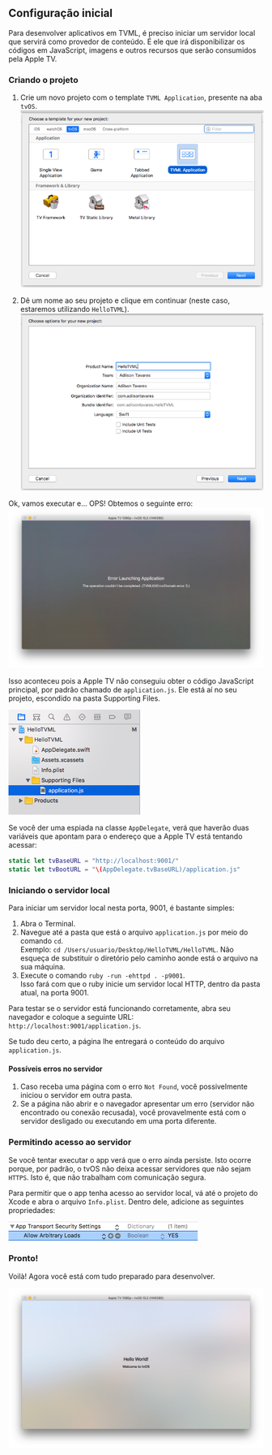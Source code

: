 ## Configuração inicial
Para desenvolver aplicativos em TVML, é preciso iniciar um servidor local que servirá como provedor de conteúdo. É ele que irá disponibilizar os códigos em JavaScript, imagens e outros recursos que serão consumidos pela Apple TV.

### Criando o projeto
1. Crie um novo projeto com o template `TVML Application`, presente na aba `tvOS`.
![](tutorial/screenshots/tvml-template.png)

2. Dê um nome ao seu projeto e clique em continuar (neste caso, estaremos utilizando `HelloTVML`).
![](tutorial/screenshots/create-project.png)

Ok, vamos executar e... OPS! Obtemos o seguinte erro:
![](tutorial/screenshots/launching-error.png)

Isso aconteceu pois a Apple TV não conseguiu obter o código JavaScript principal, por padrão chamado de `application.js`. Ele está aí no seu projeto, escondido na pasta Supporting Files.

![](tutorial/screenshots/applicationjs-location.png)

Se você der uma espiada na classe `AppDelegate`, verá que haverão duas variáveis que apontam para o endereço que a Apple TV está tentando acessar:
``` swift
static let tvBaseURL = "http://localhost:9001/"
static let tvBootURL = "\(AppDelegate.tvBaseURL)/application.js"
```

### Iniciando o servidor local
Para iniciar um servidor local nesta porta, 9001, é bastante simples:
1. Abra o Terminal.
2. Navegue até a pasta que está o arquivo `application.js` por meio do comando `cd`.  
Exemplo:  `cd /Users/usuario/Desktop/HelloTVML/HelloTVML`.  Não esqueça de substituir o diretório pelo caminho aonde está o arquivo na sua máquina.
3. Execute o comando `ruby -run -ehttpd . -p9001`.  
Isso fará com que o ruby inicie um servidor local HTTP, dentro da pasta atual, na porta 9001.

Para testar se o servidor está funcionando corretamente, abra seu navegador e coloque a seguinte URL: `http://localhost:9001/application.js`.

Se tudo deu certo, a página lhe entregará o conteúdo do arquivo `application.js`. 

#### Possíveis erros no servidor
1. Caso receba uma página com o erro `Not Found`, você possivelmente iniciou o servidor em outra pasta.
2. Se a página não abrir e o navegador apresentar um erro (servidor não encontrado ou conexão recusada), você provavelmente está com o servidor desligado ou executando em uma porta diferente.

### Permitindo acesso ao servidor
Se você tentar executar o app verá que o erro ainda persiste. Isto ocorre porque, por padrão, o tvOS não deixa acessar servidores que não sejam `HTTPS`. Isto é, que não trabalham com comunicação segura. 

Para permitir que o app tenha acesso ao servidor local, vá até o projeto do Xcode e abra o arquivo `Info.plist`.
Dentro dele, adicione as seguintes propriedades:  

![](tutorial/screenshots/setup-info-plist.png)

### Pronto!
Voilà! Agora você está com tudo preparado para desenvolver.

![](tutorial/screenshots/welcome.png)
